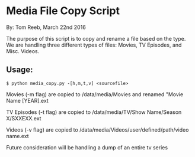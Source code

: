 # Media File Copy Script
By: Tom Reeb, March 22nd 2016

The purpose of this script is to copy and rename a file based on the type. We are handling three different types of files: Movies, TV Episodes, and Misc. Videos.

## Usage: 
    $ python media_copy.py -[h,m,t,v] <sourcefile>

Movies (-m flag) are copied to /data/media/Movies and renamed "Movie Name [YEAR].ext

TV Episodes (-t flag) are copied to /data/media/TV/Show Name/Season X/SXXEXX.ext

Videos (-v flag) are copied to /data/media/Videos/user/defined/path/video name.ext

Future consideration will be handling a dump of an entire tv series